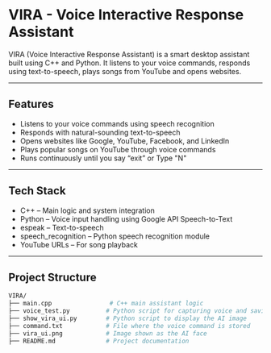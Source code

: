 # VIRA - Voice Interactive Response Assistant

VIRA (Voice Interactive Response Assistant) is a smart desktop assistant built using C++ and Python. It listens to your voice commands, responds using text-to-speech, plays songs from YouTube and opens websites.

---

## Features

- Listens to your voice commands using speech recognition  
- Responds with natural-sounding text-to-speech  
- Opens websites like Google, YouTube, Facebook, and LinkedIn  
- Plays popular songs on YouTube through voice commands  
- Runs continuously until you say “exit” or Type "N" 

---

## Tech Stack

- C++ – Main logic and system integration  
- Python – Voice input handling using Google API Speech-to-Text  
- espeak – Text-to-speech  
- speech_recognition – Python speech recognition module  
- YouTube URLs – For song playback

---

## Project Structure

```bash
VIRA/
├── main.cpp                # C++ main assistant logic
├── voice_test.py          # Python script for capturing voice and saving to file
├── show_vira_ui.py        # Python script to display the AI image
├── command.txt            # File where the voice command is stored
├── vira_ui.png            # Image shown as the AI face
├── README.md              # Project documentation
